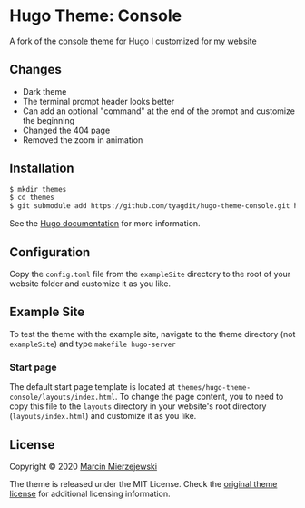 # Hugo Theme: Console

A fork of the [console theme](https://github.com/mrmierzejewski/hugo-theme-console) for [Hugo](https://gohugo.io/) I customized for [my website](https://tyagdit.github.io)

## Changes

- Dark theme
- The terminal prompt header looks better 
- Can add an optional "command" at the end of the prompt and customize the beginning
- Changed the 404 page
- Removed the zoom in animation

## Installation

```sh
$ mkdir themes
$ cd themes
$ git submodule add https://github.com/tyagdit/hugo-theme-console.git hugo-theme-console
```
    
See the [Hugo documentation](https://gohugo.io/themes/installing/) for more information.

## Configuration

Copy the `config.toml` file from the `exampleSite` directory to the root of your website folder and customize it as you like.

## Example Site

To test the theme with the example site, navigate to the theme directory (not `exampleSite`) and type `makefile hugo-server`

### Start page

The default start page template is located at `themes/hugo-theme-console/layouts/index.html`. To change the page content, you to need to copy this file to the `layouts` directory in your website's root directory (`layouts/index.html`) and customize it as you like.

## License

Copyright © 2020 [Marcin Mierzejewski](https://mrmierzejewski.com/)

The theme is released under the MIT License. Check the [original theme license](https://github.com/panr/hugo-theme-terminal/blob/master/LICENSE.md) for additional licensing information.
